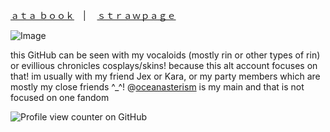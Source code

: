 [ａｔａ ｂｏｏｋ](https://yokanimitorete.atabook.org/)　|　  [ｓｔｒａｗｐａｇｅ](https://oceanasterism.straw.page/)

![Image](https://github.com/user-attachments/assets/3744b9d4-8b96-4bb4-a10b-05be945dc175)

this GitHub can be seen with my vocaloids (mostly rin or other types of rin) or evillious chronicles cosplays/skins! because this alt account focuses on that!
im usually with my friend Jex or Kara, or my party members which are mostly my close friends ^_^!
@[oceanasterism](https://github.com/oceanasterism) is my main and that is not focused on one fandom 

![Profile view counter on GitHub](https://komarev.com/ghpvc/?username=daughterofevil)
